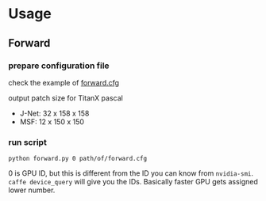 # Usage

## Forward
### prepare configuration file
check the example of [forward.cfg](https://github.com/torms3/kaffe/blob/master/python/forward.cfg.example)

output patch size for TitanX pascal 
- J-Net: 32 x 158 x 158
- MSF: 12 x 150 x 150

### run script

    python forward.py 0 path/of/forward.cfg

0 is GPU ID, but this is different from the ID you can know from `nvidia-smi`. `caffe device_query` will give you the IDs. Basically faster GPU gets assigned lower number.
